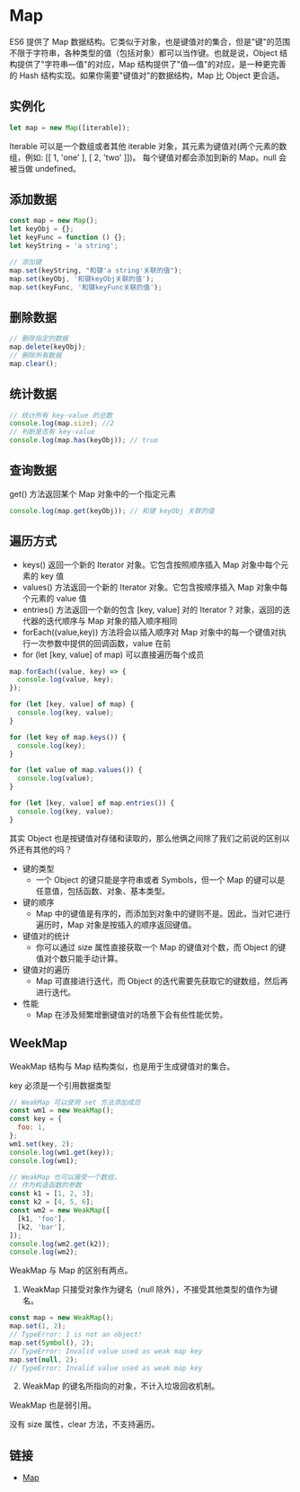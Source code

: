 # Map

ES6 提供了 Map 数据结构。它类似于对象，也是键值对的集合，但是"键"的范围不限于字符串，各种类型的值（包括对象）都可以当作键。也就是说，Object 结构提供了"字符串—值"的对应，Map 结构提供了"值—值"的对应，是一种更完善的 Hash 结构实现。如果你需要"键值对"的数据结构，Map 比 Object 更合适。

## 实例化

```js
let map = new Map([iterable]);
```

Iterable 可以是一个数组或者其他 iterable 对象，其元素为键值对(两个元素的数组，例如: [[ 1, 'one' ], [ 2, 'two' ]])。 每个键值对都会添加到新的 Map。null 会被当做 undefined。

## 添加数据

```js
const map = new Map();
let keyObj = {};
let keyFunc = function () {};
let keyString = 'a string';

// 添加键
map.set(keyString, "和键'a string'关联的值");
map.set(keyObj, '和键keyObj关联的值');
map.set(keyFunc, '和键keyFunc关联的值');
```

## 删除数据

```js
// 删除指定的数据
map.delete(keyObj);
// 删除所有数据
map.clear();
```

## 统计数据

```js
// 统计所有 key-value 的总数
console.log(map.size); //2
// 判断是否有 key-value
console.log(map.has(keyObj)); // true
```

## 查询数据

get() 方法返回某个 Map 对象中的一个指定元素

```js
console.log(map.get(keyObj)); // 和键 keyObj 关联的值
```

## 遍历方式

- keys() 返回一个新的 Iterator 对象。它包含按照顺序插入 Map 对象中每个元素的 key 值
- values() 方法返回一个新的 Iterator 对象。它包含按顺序插入 Map 对象中每个元素的 value 值
- entries() 方法返回一个新的包含 [key, value] 对的 Iterator ? 对象，返回的迭代器的迭代顺序与 Map 对象的插入顺序相同
- forEach((value,key)) 方法将会以插入顺序对 Map 对象中的每一个键值对执行一次参数中提供的回调函数，value 在前
- for (let [key, value] of map) 可以直接遍历每个成员

```js
map.forEach((value, key) => {
  console.log(value, key);
});

for (let [key, value] of map) {
  console.log(key, value);
}

for (let key of map.keys()) {
  console.log(key);
}

for (let value of map.values()) {
  console.log(value);
}

for (let [key, value] of map.entries()) {
  console.log(key, value);
}
```

其实 Object 也是按键值对存储和读取的，那么他俩之间除了我们之前说的区别以外还有其他的吗？

- 键的类型
  - 一个 Object 的键只能是字符串或者 Symbols，但一个 Map 的键可以是任意值，包括函数、对象、基本类型。
- 键的顺序
  - Map 中的键值是有序的，而添加到对象中的键则不是。因此，当对它进行遍历时，Map 对象是按插入的顺序返回键值。
- 键值对的统计
  - 你可以通过 size 属性直接获取一个 Map 的键值对个数，而 Object 的键值对个数只能手动计算。
- 键值对的遍历
  - Map 可直接进行迭代，而 Object 的迭代需要先获取它的键数组，然后再进行迭代。
- 性能
  - Map 在涉及频繁增删键值对的场景下会有些性能优势。

## WeekMap

WeakMap 结构与 Map 结构类似，也是用于生成键值对的集合。

key 必须是一个引用数据类型

```js
// WeakMap 可以使用 set 方法添加成员
const wm1 = new WeakMap();
const key = {
  foo: 1,
};
wm1.set(key, 2);
console.log(wm1.get(key));
console.log(wm1);

// WeakMap 也可以接受一个数组，
// 作为构造函数的参数
const k1 = [1, 2, 3];
const k2 = [4, 5, 6];
const wm2 = new WeakMap([
  [k1, 'foo'],
  [k2, 'bar'],
]);
console.log(wm2.get(k2));
console.log(wm2);
```

WeakMap 与 Map 的区别有两点。

1. WeakMap 只接受对象作为键名（null 除外），不接受其他类型的值作为键名。

```js
const map = new WeakMap();
map.set(1, 2);
// TypeError: 1 is not an object!
map.set(Symbol(), 2);
// TypeError: Invalid value used as weak map key
map.set(null, 2);
// TypeError: Invalid value used as weak map key
```

2. WeakMap 的键名所指向的对象，不计入垃圾回收机制。

WeakMap 也是弱引用。

没有 size 属性，clear 方法，不支持遍历。

## 链接

- [Map](https://developer.mozilla.org/zh-CN/docs/Web/JavaScript/Reference/Global_Objects/Map)
